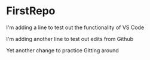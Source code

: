 # FirstRepo

I'm adding a line to test out the functionality of VS Code

I'm adding another line to test out edits from Github

Yet another change to practice Gitting around